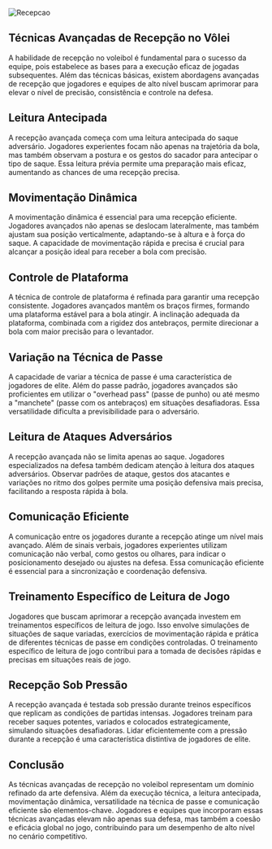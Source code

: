 ![Recepcao](https://webvolei.com.br/wp-content/uploads/2019/12/20191221_221359-min.jpg)

## Técnicas Avançadas de Recepção no Vôlei
A habilidade de recepção no voleibol é fundamental para o sucesso da equipe, pois estabelece as bases para a execução eficaz de jogadas subsequentes. Além das técnicas básicas, existem abordagens avançadas de recepção que jogadores e equipes de alto nível buscam aprimorar para elevar o nível de precisão, consistência e controle na defesa.
## Leitura Antecipada
A recepção avançada começa com uma leitura antecipada do saque adversário. Jogadores experientes focam não apenas na trajetória da bola, mas também observam a postura e os gestos do sacador para antecipar o tipo de saque. Essa leitura prévia permite uma preparação mais eficaz, aumentando as chances de uma recepção precisa.
## Movimentação Dinâmica
A movimentação dinâmica é essencial para uma recepção eficiente. Jogadores avançados não apenas se deslocam lateralmente, mas também ajustam sua posição verticalmente, adaptando-se à altura e à força do saque. A capacidade de movimentação rápida e precisa é crucial para alcançar a posição ideal para receber a bola com precisão.
## Controle de Plataforma
A técnica de controle de plataforma é refinada para garantir uma recepção consistente. Jogadores avançados mantêm os braços firmes, formando uma plataforma estável para a bola atingir. A inclinação adequada da plataforma, combinada com a rigidez dos antebraços, permite direcionar a bola com maior precisão para o levantador.
## Variação na Técnica de Passe
A capacidade de variar a técnica de passe é uma característica de jogadores de elite. Além do passe padrão, jogadores avançados são proficientes em utilizar o "overhead pass" (passe de punho) ou até mesmo a "manchete" (passe com os antebraços) em situações desafiadoras. Essa versatilidade dificulta a previsibilidade para o adversário.
## Leitura de Ataques Adversários
A recepção avançada não se limita apenas ao saque. Jogadores especializados na defesa também dedicam atenção à leitura dos ataques adversários. Observar padrões de ataque, gestos dos atacantes e variações no ritmo dos golpes permite uma posição defensiva mais precisa, facilitando a resposta rápida à bola.
## Comunicação Eficiente
A comunicação entre os jogadores durante a recepção atinge um nível mais avançado. Além de sinais verbais, jogadores experientes utilizam comunicação não verbal, como gestos ou olhares, para indicar o posicionamento desejado ou ajustes na defesa. Essa comunicação eficiente é essencial para a sincronização e coordenação defensiva.
## Treinamento Específico de Leitura de Jogo
Jogadores que buscam aprimorar a recepção avançada investem em treinamentos específicos de leitura de jogo. Isso envolve simulações de situações de saque variadas, exercícios de movimentação rápida e prática de diferentes técnicas de passe em condições controladas. O treinamento específico de leitura de jogo contribui para a tomada de decisões rápidas e precisas em situações reais de jogo.
## Recepção Sob Pressão
A recepção avançada é testada sob pressão durante treinos específicos que replicam as condições de partidas intensas. Jogadores treinam para receber saques potentes, variados e colocados estrategicamente, simulando situações desafiadoras. Lidar eficientemente com a pressão durante a recepção é uma característica distintiva de jogadores de elite.
## Conclusão
As técnicas avançadas de recepção no voleibol representam um domínio refinado da arte defensiva. Além da execução técnica, a leitura antecipada, movimentação dinâmica, versatilidade na técnica de passe e comunicação eficiente são elementos-chave. Jogadores e equipes que incorporam essas técnicas avançadas elevam não apenas sua defesa, mas também a coesão e eficácia global no jogo, contribuindo para um desempenho de alto nível no cenário competitivo.